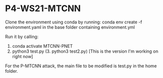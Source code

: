 # P4-WS21-MTCNN
Clone the environment using conda by running: conda env create -f environment.yaml in the base folder containing environment.yml

Run it by calling:
  1. conda activate MTCNN-PNET
  2. python3 test.py
  (3. python3 test2.py) [This is the version I'm working on right now]
  
For the P-MTCNN attack, the main file to be modified is test.py in the home folder. 
